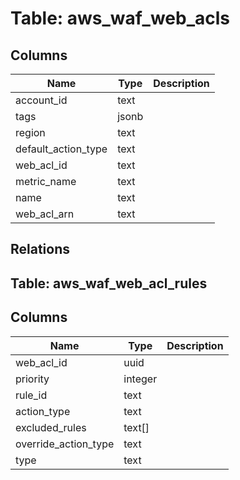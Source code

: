 
# Table: aws_waf_web_acls

## Columns
| Name        | Type           | Description  |
| ------------- | ------------- | -----  |
|account_id|text||
|tags|jsonb||
|region|text||
|default_action_type|text||
|web_acl_id|text||
|metric_name|text||
|name|text||
|web_acl_arn|text||
## Relations
## Table: aws_waf_web_acl_rules

## Columns
| Name        | Type           | Description  |
| ------------- | ------------- | -----  |
|web_acl_id|uuid||
|priority|integer||
|rule_id|text||
|action_type|text||
|excluded_rules|text[]||
|override_action_type|text||
|type|text||
